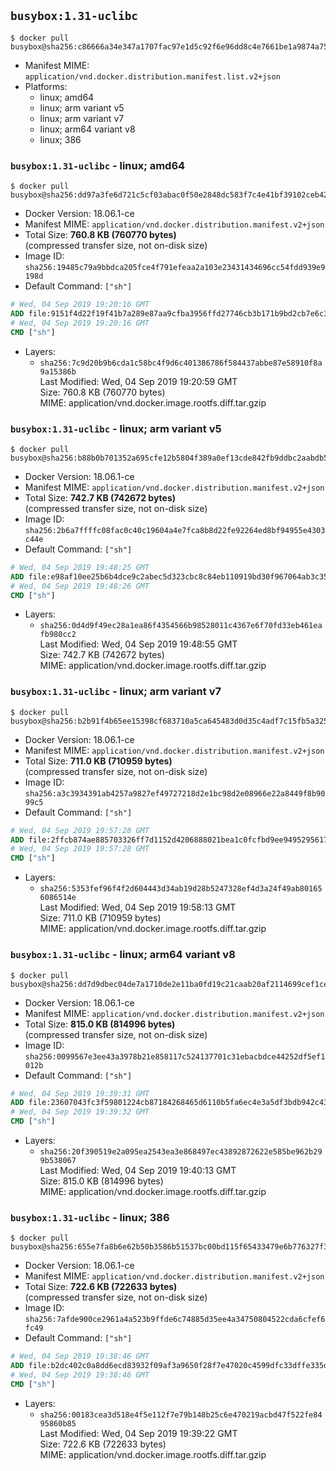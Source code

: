 ## `busybox:1.31-uclibc`

```console
$ docker pull busybox@sha256:c86666a34e347a1707fac97e1d5c92f6e96dd8c4e7661be1a9874a758e47370d
```

-	Manifest MIME: `application/vnd.docker.distribution.manifest.list.v2+json`
-	Platforms:
	-	linux; amd64
	-	linux; arm variant v5
	-	linux; arm variant v7
	-	linux; arm64 variant v8
	-	linux; 386

### `busybox:1.31-uclibc` - linux; amd64

```console
$ docker pull busybox@sha256:dd97a3fe6d721c5cf03abac0f50e2848dc583f7c4e41bf39102ceb42edfd1808
```

-	Docker Version: 18.06.1-ce
-	Manifest MIME: `application/vnd.docker.distribution.manifest.v2+json`
-	Total Size: **760.8 KB (760770 bytes)**  
	(compressed transfer size, not on-disk size)
-	Image ID: `sha256:19485c79a9bbdca205fce4f791efeaa2a103e23431434696cc54fdd939e9198d`
-	Default Command: `["sh"]`

```dockerfile
# Wed, 04 Sep 2019 19:20:16 GMT
ADD file:9151f4d22f19f41b7a289e87aa9cfba3956ffd27746cb3b171b9bd2cb7e6c313 in / 
# Wed, 04 Sep 2019 19:20:16 GMT
CMD ["sh"]
```

-	Layers:
	-	`sha256:7c9d20b9b6cda1c58bc4f9d6c401386786f584437abbe87e58910f8a9a15386b`  
		Last Modified: Wed, 04 Sep 2019 19:20:59 GMT  
		Size: 760.8 KB (760770 bytes)  
		MIME: application/vnd.docker.image.rootfs.diff.tar.gzip

### `busybox:1.31-uclibc` - linux; arm variant v5

```console
$ docker pull busybox@sha256:b88b0b701352a695cfe12b5804f389a0ef13cde842fb9ddbc2aabdb5ccbd852d
```

-	Docker Version: 18.06.1-ce
-	Manifest MIME: `application/vnd.docker.distribution.manifest.v2+json`
-	Total Size: **742.7 KB (742672 bytes)**  
	(compressed transfer size, not on-disk size)
-	Image ID: `sha256:2b6a7ffffc08fac0c40c19604a4e7fca8b8d22fe92264ed8bf94955e4303c44e`
-	Default Command: `["sh"]`

```dockerfile
# Wed, 04 Sep 2019 19:48:25 GMT
ADD file:e98af10ee25b6b4dce9c2abec5d323cbc8c84eb110919bd30f967064ab3c3508 in / 
# Wed, 04 Sep 2019 19:48:26 GMT
CMD ["sh"]
```

-	Layers:
	-	`sha256:0d4d9f49ec28a1ea86f4354566b98528011c4367e6f70fd33eb461eafb980cc2`  
		Last Modified: Wed, 04 Sep 2019 19:48:55 GMT  
		Size: 742.7 KB (742672 bytes)  
		MIME: application/vnd.docker.image.rootfs.diff.tar.gzip

### `busybox:1.31-uclibc` - linux; arm variant v7

```console
$ docker pull busybox@sha256:b2b91f4b65ee15398cf683710a5ca645483d0d35c4adf7c15fb5a32526db9e1b
```

-	Docker Version: 18.06.1-ce
-	Manifest MIME: `application/vnd.docker.distribution.manifest.v2+json`
-	Total Size: **711.0 KB (710959 bytes)**  
	(compressed transfer size, not on-disk size)
-	Image ID: `sha256:a3c3934391ab4257a9827ef49727218d2e1bc98d2e08966e22a8449f8b9099c5`
-	Default Command: `["sh"]`

```dockerfile
# Wed, 04 Sep 2019 19:57:28 GMT
ADD file:2ffcb874ae885703326ff7d1152d4206888021bea1c0fcfbd9ee9495295617b9 in / 
# Wed, 04 Sep 2019 19:57:28 GMT
CMD ["sh"]
```

-	Layers:
	-	`sha256:5353fef96f4f2d604443d34ab19d28b5247328ef4d3a24f49ab801656086514e`  
		Last Modified: Wed, 04 Sep 2019 19:58:13 GMT  
		Size: 711.0 KB (710959 bytes)  
		MIME: application/vnd.docker.image.rootfs.diff.tar.gzip

### `busybox:1.31-uclibc` - linux; arm64 variant v8

```console
$ docker pull busybox@sha256:dd7d9dbec04de7a1710de2e11ba0fd19c21caab20af2114699cef1ceab98f81a
```

-	Docker Version: 18.06.1-ce
-	Manifest MIME: `application/vnd.docker.distribution.manifest.v2+json`
-	Total Size: **815.0 KB (814996 bytes)**  
	(compressed transfer size, not on-disk size)
-	Image ID: `sha256:0099567e3ee43a3978b21e858117c524137701c31ebacbdce44252df5ef1012b`
-	Default Command: `["sh"]`

```dockerfile
# Wed, 04 Sep 2019 19:39:31 GMT
ADD file:23607043fc3f59801224cb87184268465d6110b5fa6ec4e3a5df3bdb942c43c2 in / 
# Wed, 04 Sep 2019 19:39:32 GMT
CMD ["sh"]
```

-	Layers:
	-	`sha256:20f390519e2a095ea2543ea3e868497ec43892872622e585be962b299b538067`  
		Last Modified: Wed, 04 Sep 2019 19:40:13 GMT  
		Size: 815.0 KB (814996 bytes)  
		MIME: application/vnd.docker.image.rootfs.diff.tar.gzip

### `busybox:1.31-uclibc` - linux; 386

```console
$ docker pull busybox@sha256:655e7fa8b6e62b50b3586b51537bc00bd115f65433479e6b776327f36adb3b14
```

-	Docker Version: 18.06.1-ce
-	Manifest MIME: `application/vnd.docker.distribution.manifest.v2+json`
-	Total Size: **722.6 KB (722633 bytes)**  
	(compressed transfer size, not on-disk size)
-	Image ID: `sha256:7afde900ce2961a4a523b9ffde6c74885d35ee4a34750804522cda6cfef6fc49`
-	Default Command: `["sh"]`

```dockerfile
# Wed, 04 Sep 2019 19:38:46 GMT
ADD file:b2dc402c0a8dd6ecd83932f09af3a9650f28f7e47020c4599dfc33dffe335d41 in / 
# Wed, 04 Sep 2019 19:38:46 GMT
CMD ["sh"]
```

-	Layers:
	-	`sha256:00183cea3d518e4f5e112f7e79b148b25c6e470219acbd47f522fe8495860b85`  
		Last Modified: Wed, 04 Sep 2019 19:39:22 GMT  
		Size: 722.6 KB (722633 bytes)  
		MIME: application/vnd.docker.image.rootfs.diff.tar.gzip
